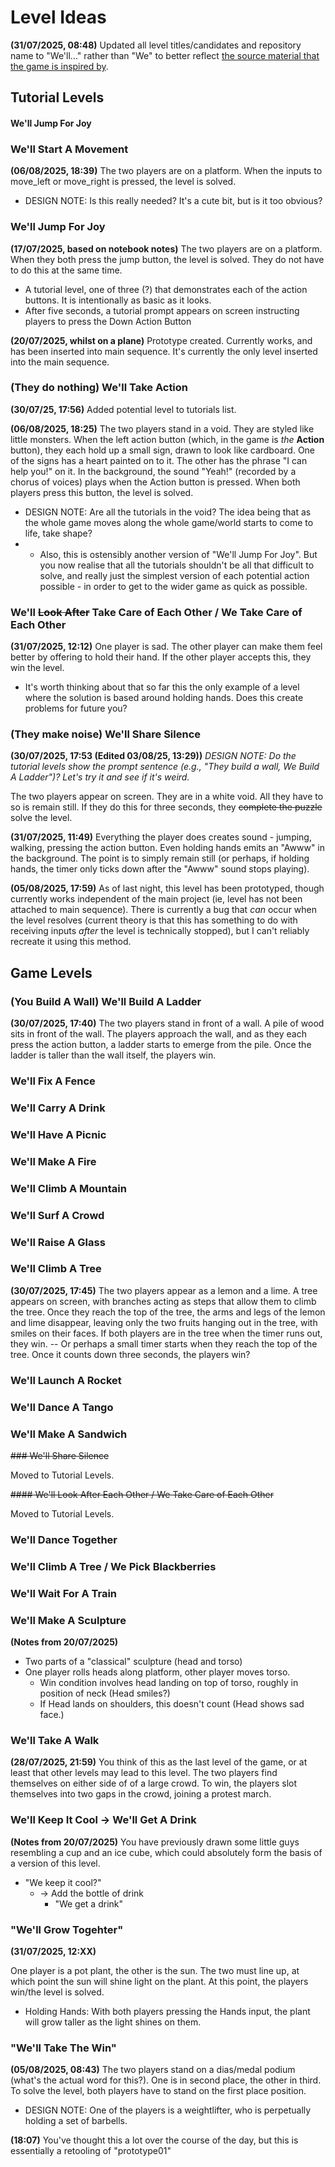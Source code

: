 # Level Ideas
**(31/07/2025, 08:48)** Updated all level titles/candidates and repository name to "We'll..." rather than "We" to better reflect [the source material that the game is inspired by](https://gracepetrie.bandcamp.com/track/you-build-a-wall).

## Tutorial Levels

#### We'll Jump For Joy

### We'll Start A Movement
**(06/08/2025, 18:39)** The two players are on a platform. When the inputs to move_left or move_right is pressed, the level is solved.
- DESIGN NOTE: Is this really needed? It's a cute bit, but is it too obvious?

### We'll Jump For Joy

**(17/07/2025, based on notebook notes)** The two players are on a platform. When they both press the jump button, the level is solved. They do not have to do this at the same time.
- A tutorial level, one of three (?) that demonstrates each of the action buttons. It is intentionally as basic as it looks.
- After five seconds, a tutorial prompt appears on screen instructing players to press the Down Action Button

**(20/07/2025, whilst on a plane)** Prototype created. Currently works, and has been inserted into main sequence. It's currently the only level inserted into the main sequence.

### (They do nothing) We'll Take Action 

**(30/07/25, 17:56)** Added potential level to tutorials list.

**(06/08/2025, 18:25)** The two players stand in a void. They are styled like little monsters. When the left action button (which, in the game is *the* **Action** button), they each hold up a small sign, drawn to look like cardboard. One of the signs has a heart painted on to it. The other has the phrase "I can help you!" on it. In the background, the sound "Yeah!" (recorded by a chorus of voices) plays when the Action button is pressed. When both players press this button, the level is solved.
- DESIGN NOTE: Are all the tutorials in the void? The idea being that as the whole game moves along the whole game/world starts to come to life, take shape?
- - Also, this is ostensibly another version of "We'll Jump For Joy". But you now realise that all the tutorials shouldn't be all that difficult to solve, and really just the simplest version of each potential action possible - in order to get to the wider game as quick as possible.


### We'll ~~Look After~~ Take Care of Each Other / We Take Care of Each Other

**(31/07/2025, 12:12)** One player is sad. The other player can make them feel better by offering to hold their hand. If the other player accepts this, they win the level.
- It's worth thinking about that so far this the only example of a level where the solution is based around holding hands. Does this create problems for future you?

### (They make noise) We'll Share Silence
**(30/07/2025, 17:53 (Edited 03/08/25, 13:29))**
*DESIGN NOTE: Do the tutorial levels show the prompt sentence (e.g., "They build a wall, We Build A Ladder")? Let's try it and see if it's weird.*

The two players appear on screen. They are in a white void. All they have to so is remain still. If they do this for three seconds, they ~~complete the puzzle~~ solve the level.

**(31/07/2025, 11:49)** Everything the player does creates sound - jumping, walking, pressing the action button. Even holding hands emits an "Awww" in the background. The point is to simply remain still (or perhaps, if holding hands, the timer only ticks down after the "Awww" sound stops playing).

**(05/08/2025, 17:59)** As of last night, this level has been prototyped, though currently works independent of the main project (ie, level has not been attached to main sequence). There is currently a bug that *can* occur when the level resolves (current theory is that this has something to do with receiving inputs *after* the level is technically stopped), but I can't reliably recreate it using this method.


## Game Levels

### (You Build A Wall) We'll Build A Ladder

**(30/07/2025, 17:40)** The two players stand in front of a wall. A pile of wood sits in front of the wall. The players approach the wall, and as they each press the action button, a ladder starts to emerge from the pile. Once the ladder is taller than the wall itself, the players win.

### We'll Fix A Fence
### We'll Carry A Drink
### We'll Have A Picnic
### We'll Make A Fire
### We'll Climb A Mountain
### We'll Surf A Crowd
### We'll Raise A Glass
### We'll Climb A Tree

**(30/07/2025, 17:45)** The two players appear as a lemon and a lime. A tree appears on screen, with branches acting as steps that allow them to climb the tree. Once they reach the top of the tree, the arms and legs of the lemon and lime disappear, leaving only the two fruits hanging out in the tree, with smiles on their faces. If both players are in the tree when the timer runs out, they win.
-- Or perhaps a small timer starts when they reach the top of the tree. Once it counts down three seconds, the players win?

### We'll Launch A Rocket
### We'll Dance A Tango
### We'll Make A Sandwich
~~### We'll Share Silence~~

Moved to Tutorial Levels.

~~#### We'll Look After Each Other / We Take Care of Each Other~~

Moved to Tutorial Levels.

### We'll Dance Together
### We'll Climb A Tree / We Pick Blackberries
### We'll Wait For A Train
### We'll Make A Sculpture

**(Notes from 20/07/2025)** 
- Two parts of a "classical" sculpture (head and torso)
- One player rolls heads along platform, other player moves torso.
    - Win condition involves head landing on top of torso, roughly in position of neck (Head smiles?)
    - If Head lands on shoulders, this doesn't count (Head shows sad face.)

### We'll Take A Walk
**(28/07/2025, 21:59)** You think of this as the last level of the game, or at least that other levels may lead to this level. The two players find themselves on either side of of a large crowd. To win, the players slot themselves into two gaps in the crowd, joining a protest march.

### We'll Keep It Cool -> We'll Get A Drink

**(Notes from 20/07/2025)** You have previously drawn some little guys resembling a cup and an ice cube, which could absolutely form the basis of a version of this level.
- "We keep it cool?"
    - -> Add the bottle of drink
        - "We get a drink"

### "We'll Grow Togehter"

**(31/07/2025, 12:XX)**

One player is a pot plant, the other is the sun. The two must line up, at which point the sun will shine light on the plant. At this point, the players win/the level is solved.
- Holding Hands: With both players pressing the Hands input, the plant will grow taller as the light shines on them.

### "We'll Take The Win"

**(05/08/2025, 08:43)** The two players stand on a dias/medal podium (what's the actual word for this?). One is in second place, the other in third. To solve the level, both players have to stand on the first place position. 
- DESIGN NOTE: One of the players is a weightlifter, who is perpetually holding a set of barbells.

**(18:07)** You've thought this a lot over the course of the day, but this is essentially a retooling of "prototype01"

